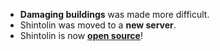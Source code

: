 * **Damaging buildings** was made more difficult.
* Shintolin was moved to a **new server**.
* Shintolin is now **[open source](http://github.com/IsaacLewis/Shintolin)**!
